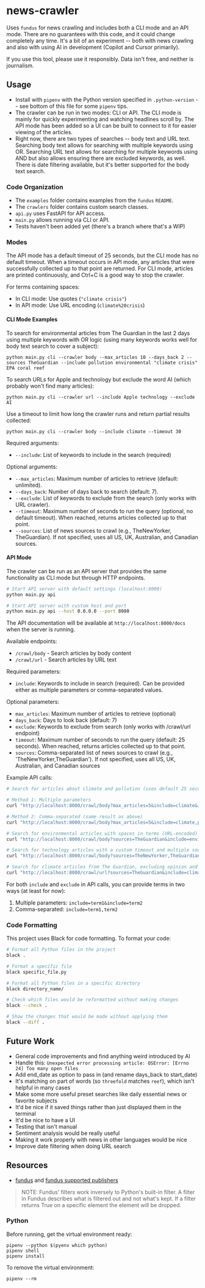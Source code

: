 # news-crawler

Uses `fundus` for news crawling and includes both a CLI mode and an API mode. There are no guarantees with this code, and it could change completely any time. It's a bit of an experiment -- both with news crawling and also with using AI in development (Copilot and Cursor primarily).

If you use this tool, please use it responsibly. Data isn't free, and neither is journalism.

## Usage
- Install with `pipenv` with the Python version specified in `.python-version` -- see bottom of this file for some `pipenv` tips.
- The crawler can be run in two modes: CLI or API. The CLI mode is mainly for quickly experimenting and watching headlines scroll by. The API mode has been added so a UI can be built to connect to it for easier viewing of the articles.
- Right now, there are two types of searches -- body text and URL text. Searching body text allows for searching with multiple keywords using OR. Searching URL text allows for searching for multiple keywords using AND but also allows ensuring there are excluded keywords, as well. There is date filtering available, but it's better supported for the body text search.

### Code Organization

- The `examples` folder contains examples from the `fundus` `README`.
- The `crawlers` folder contains custom search classes.
- `api.py` uses FastAPI for API access.
- `main.py` allows running via CLI or API.
- Tests haven't been added yet (there's a branch where that's a WIP)

### Modes

The API mode has a default timeout of 25 seconds, but the CLI mode has no default timeout. When a timeout occurs in API mode, any articles that were successfully collected up to that point are returned. For CLI mode, articles are printed continuously, and Ctrl+C is a good way to stop the crawler.

For terms containing spaces:
- In CLI mode: Use quotes (`"climate crisis"`)
- In API mode: Use URL encoding (`climate%20crisis`)

#### CLI Mode Examples

To search for environmental articles from The Guardian in the last 2 days using multiple keywords with OR logic (using many keywords works well for body text search to cover a subject):
```
python main.py cli --crawler body --max_articles 10 --days_back 2 --sources TheGuardian --include pollution environmental "climate crisis" EPA coral reef
```

To search URLs for Apple and technology but exclude the word AI (which probably won't find many articles):
```
python main.py cli --crawler url --include Apple technology --exclude AI
```

Use a timeout to limit how long the crawler runs and return partial results collected:
```
python main.py cli --crawler body --include climate --timeout 30
```

Required arguments:
- `--include`: List of keywords to include in the search (required)

Optional arguments:
- `--max_articles`: Maximum number of articles to retrieve (default: unlimited).
- `--days_back`: Number of days back to search (default: 7).
- `--exclude`: List of keywords to exclude from the search (only works with URL crawler).
- `--timeout`: Maximum number of seconds to run the query (optional, no default timeout). When reached, returns articles collected up to that point.
- `--sources`: List of news sources to crawl (e.g., TheNewYorker, TheGuardian). If not specified, uses all US, UK, Australian, and Canadian sources.

#### API Mode
The crawler can be run as an API server that provides the same functionality as CLI mode but through HTTP endpoints.

```bash
# Start API server with default settings (localhost:8000)
python main.py api

# Start API server with custom host and port
python main.py api --host 0.0.0.0 --port 8080
```

The API documentation will be available at `http://localhost:8000/docs` when the server is running.

Available endpoints:
- `/crawl/body` - Search articles by body content
- `/crawl/url` - Search articles by URL text

Required parameters:
- `include`: Keywords to include in search (required). Can be provided either as multiple parameters or comma-separated values.

Optional parameters:
- `max_articles`: Maximum number of articles to retrieve (optional)
- `days_back`: Days to look back (default: 7)
- `exclude`: Keywords to exclude from search (only works with /crawl/url endpoint)
- `timeout`: Maximum number of seconds to run the query (default: 25 seconds). When reached, returns articles collected up to that point.
- `sources`: Comma-separated list of news sources to crawl (e.g., 'TheNewYorker,TheGuardian'). If not specified, uses all US, UK, Australian, and Canadian sources

Example API calls:
```bash
# Search for articles about climate and pollution (uses default 25 second timeout)

# Method 1: Multiple parameters
curl "http://localhost:8000/crawl/body?max_articles=5&include=climate&include=pollution"

# Method 2: Comma-separated (same result as above)
curl "http://localhost:8000/crawl/body?max_articles=5&include=climate,pollution"

# Search for environmental articles with spaces in terms (URL-encoded)
curl "http://localhost:8000/crawl/body?sources=TheGuardian&include=environmental,climate%20crisis,coral%20reef"

# Search for technology articles with a custom timeout and multiple sources
curl "http://localhost:8000/crawl/body?sources=TheNewYorker,TheGuardian&include=technology&timeout=60"

# Search for climate articles from The Guardian, excluding opinion and podcast pieces with URL filtering
curl "http://localhost:8000/crawl/url?sources=TheGuardian&include=climate&exclude=opinion,podcast"
```

For both `include` and `exclude` in API calls, you can provide terms in two ways (at least for now):
1. Multiple parameters: `include=term1&include=term2`
2. Comma-separated: `include=term1,term2`

### Code Formatting
This project uses Black for code formatting. To format your code:

```bash
# Format all Python files in the project
black .

# Format a specific file
black specific_file.py

# Format all Python files in a specific directory
black directory_name/

# Check which files would be reformatted without making changes
black --check .

# Show the changes that would be made without applying them
black --diff .
```

## Future Work
- General code improvements and find anything weird introduced by AI
- Handle this: `Unexpected error processing article: OSError: [Errno 24] Too many open files`
- Add end_date as option to pass in (and rename days_back to start_date)
- It's matching on part of words (so `threefold` matches `reef`), which isn't helpful in many cases
- Make some more useful preset searches like daily essential news or favorite subjects
- It'd be nice if it saved things rather than just displayed them in the terminal
- It'd be nice to have a UI
- Testing that isn't manual
- Sentiment analysis would be really useful
- Making it work properly with news in other languages would be nice
- Improve date filtering when doing URL search

## Resources
- [fundus](https://github.com/flairNLP/fundus) and [fundus supported publishers](https://github.com/flairNLP/fundus/blob/master/docs/supported_publishers.md)

> NOTE: Fundus' filters work inversely to Python's built-in filter. A filter in Fundus describes what is filtered out and not what's kept. If a filter returns True on a specific element the element will be dropped.

### Python

Before running, get the virtual environment ready:
```
pipenv --python $(pyenv which python)
pipenv shell
pipenv install
```

To remove the virtual environment:
```
pipenv --rm
```
